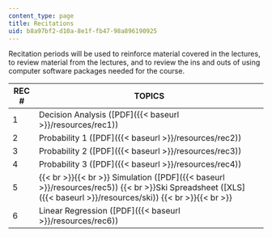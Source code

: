 ```yaml
---
content_type: page
title: Recitations
uid: b8a97bf2-d10a-8e1f-fb47-98a896190925
---
```


Recitation periods will be used to reinforce material covered in the lectures, to review material from the lectures, and to review the ins and outs of using computer software packages needed for the course.

| REC # | TOPICS |
| --- | --- |
| 1 | Decision Analysis ([PDF]({{< baseurl >}}/resources/rec1)) |
| 2 | Probability 1 ([PDF]({{< baseurl >}}/resources/rec2)) |
| 3 | Probability 2 ([PDF]({{< baseurl >}}/resources/rec3)) |
| 4 | Probability 3 ([PDF]({{< baseurl >}}/resources/rec4)) |
| 5 |  {{< br >}}{{< br >}} Simulation ([PDF]({{< baseurl >}}/resources/rec5))  {{< br >}}Ski Spreadsheet ([XLS]({{< baseurl >}}/resources/ski)) {{< br >}}{{< br >}}  |
| 6 | Linear Regression ([PDF]({{< baseurl >}}/resources/rec6))